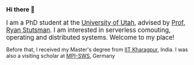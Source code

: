 ### Hi there 👋

<span style="font-size:larger;">I am a PhD student at the <a href="http://www.cs.utah.edu/" target="_blank"> University of Utah</a>, advised by <a href="http://www.cs.utah.edu/~stutsman/" target="_blank">Prof. Ryan Stutsman</a>. I am interested in serverless comouting, operating and distributed systems. Welcome to my place!</span>

<p>Before that, I received my Master's degree from <a href="http://www.iitkgp.ac.in/" target="_blank">IIT Kharagpur</a>, India. I was also a visiting scholar at <a href="https://www.mpi-sws.org/" target="_blank">MPI-SWS</a>, Germany</p>

<!--
**samanta-amit/samanta-amit** is a ✨ _special_ ✨ repository because its `README.md` (this file) appears on your GitHub profile.

Here are some ideas to get you started:

- 🔭 I’m currently working on ...
- 🌱 I’m currently learning ...
- 👯 I’m looking to collaborate on ...
- 🤔 I’m looking for help with ...
- 💬 Ask me about ...
- 📫 How to reach me: ...
- 😄 Pronouns: ...
- ⚡ Fun fact: ...
-->
